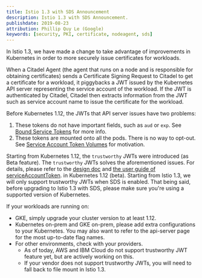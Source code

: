 ```yaml
---
title: Istio 1.3 with SDS Announcement
description: Istio 1.3 with SDS Announcement.
publishdate: 2019-08-23
attribution: Phillip Quy Le (Google)
keywords: [security, PKI, certificate, nodeagent, sds]
---
```


In Istio 1.3, we have made a change to take advantage of improvements in Kubernetes in order to more
securely issue certificates for workloads.

When a Citadel Agent (the agent that runs on a node and is responsible for obtaining certificates)
sends a Certificate Signing Request to Citadel to get a certificate for a workload,
it piggybacks a JWT issued by the Kubernetes API server representing the service account of the workload.
If the JWT is authenticated by Citadel, Citadel then extracts information
from the JWT such as service account name to issue the certificate for the workload.

Before Kubernetes 1.12, the JWTs that API server issues have two problems:

1. These tokens do not have important fields, such as `aud` or `exp`. See [Bound Service Tokens](https://github.com/kubernetes/community/blob/master/contributors/design-proposals/auth/bound-service-account-tokens.md) for more info.
1. These tokens are mounted onto all the pods. There is no way to opt-out. See [Service Account Token Volumes](https://github.com/kubernetes/community/blob/master/contributors/design-proposals/storage/svcacct-token-volume-source.md) for motivation.

Starting from Kubernetes 1.12, the `trustworthy` JWTs were introduced (as Beta feature). The `trustworthy` JWTs solves the aforementioned issues. For details, please refer to the [design doc](https://github.com/kubernetes/community/blob/master/contributors/design-proposals/storage/svcacct-token-volume-source.md) and [the user guide of serviceAccountToken](https://kubernetes.io/docs/concepts/storage/volumes/). 
in Kubernetes 1.12 (beta). Starting from Istio 1.3, we will only support trustworthy JWTs when SDS
is enabled. That being said, before upgrading to Istio 1.3 with SDS, please make sure you're using
a supported version of Kubernetes.

If your workloads are running on:

- GKE, simply upgrade your cluster version to at least 1.12.
- Kubernetes on-prem and GKE on-prem, please add extra configurations to your Kubernetes. You may
also want to refer to the api-server page for the most up-to-date flag names.
- For other environments, check with your providers.
    - As of today, AWS and IBM Cloud do not support trustworthy JWT feature yet, but are actively
    working on this.
    - If your vendor does not support trustworthy JWTs, you will need to fall back to file mount in
    Istio 1.3.
